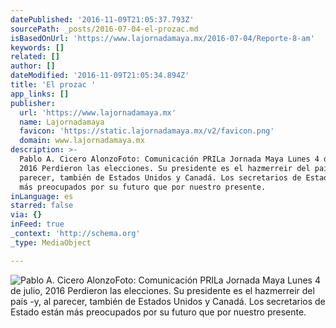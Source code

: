 ```yaml
---
datePublished: '2016-11-09T21:05:37.793Z'
sourcePath: _posts/2016-07-04-el-prozac.md
isBasedOnUrl: 'https://www.lajornadamaya.mx/2016-07-04/Reporte-8-am'
keywords: []
related: []
author: []
dateModified: '2016-11-09T21:05:34.894Z'
title: 'El prozac '
app_links: []
publisher:
  url: 'https://www.lajornadamaya.mx'
  name: Lajornadamaya
  favicon: 'https://static.lajornadamaya.mx/v2/favicon.png'
  domain: www.lajornadamaya.mx
description: >-
  Pablo A. Cicero AlonzoFoto: Comunicación PRILa Jornada Maya Lunes 4 de julio,
  2016 Perdieron las elecciones. Su presidente es el hazmerreir del país -y, al
  parecer, también de Estados Unidos y Canadá. Los secretarios de Estado están
  más preocupados por su futuro que por nuestro presente.
inLanguage: es
starred: false
via: {}
inFeed: true
_context: 'http://schema.org'
_type: MediaObject

---
```

![Pablo A. Cicero AlonzoFoto: Comunicación PRILa Jornada Maya Lunes 4 de julio, 2016 Perdieron las elecciones. Su presidente es el hazmerreir del país -y, al parecer, también de Estados Unidos y Canadá. Los secretarios de Estado están más preocupados por su futuro que por nuestro presente.](https://the-grid-user-content.s3-us-west-2.amazonaws.com/2dc77b29-cb8a-477a-90a4-7c5c761f204b.png)